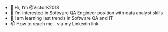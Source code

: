 - 👋 Hi, I’m @VictorK2018
- 👀 I’m interested in Software QA Engineer position with data analyst skills
- 🌱 I am learning last trends in Software QA and IT
- 📫 How to reach me - via my Linkedin link

<!---
VictorK2018/VictorK2018 is a ✨ special ✨ repository because its `README.md` (this file) appears on your GitHub profile.
You can click the Preview link to take a look at your changes.
--->
